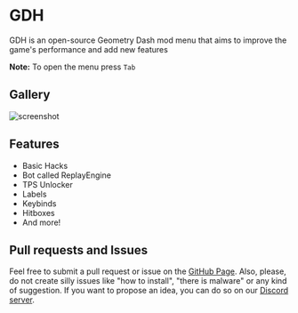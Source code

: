 # GDH
GDH is an open-source Geometry Dash mod menu that aims to improve the game's performance and add new features

**Note:** To open the menu press `Tab`

## Gallery
![screenshot](tobyadd.gdh/screenshot.png)

## Features
- Basic Hacks
- Bot called ReplayEngine
- TPS Unlocker
- Labels
- Keybinds
- Hitboxes
- And more!

## Pull requests and Issues
Feel free to submit a pull request or issue on the [GitHub Page](https://github.com/tobyadd/gdh).
Also, please, do not create silly issues like "how to install", "there is malware" or any kind of suggestion.
If you want to propose an idea, you can do so on our [Discord server](https://discord.gg/ahYEz4MAwP).

